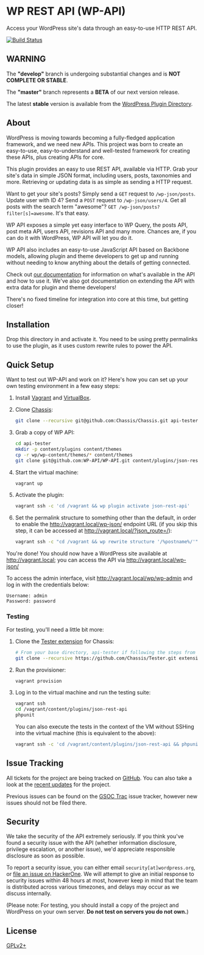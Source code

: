 # WP REST API (WP-API)

Access your WordPress site's data through an easy-to-use HTTP REST API.

[![Build Status](https://travis-ci.org/WP-API/WP-API.svg?branch=master)](https://travis-ci.org/WP-API/WP-API)

## WARNING

The **"develop"** branch is undergoing substantial changes and is **NOT COMPLETE OR STABLE**.

The **"master"** branch represents a **BETA** of our next version release.

The latest **stable** version is available from the [WordPress Plugin Directory](https://wordpress.org/plugins/json-rest-api/).

## About

WordPress is moving towards becoming a fully-fledged application framework, and
we need new APIs. This project was born to create an easy-to-use,
easy-to-understand and well-tested framework for creating these APIs, plus
creating APIs for core.

This plugin provides an easy to use REST API, available via HTTP. Grab your
site's data in simple JSON format, including users, posts, taxonomies and more.
Retrieving or updating data is as simple as sending a HTTP request.

Want to get your site's posts? Simply send a `GET` request to `/wp-json/posts`.
Update user with ID 4? Send a `POST` request to `/wp-json/users/4`. Get all
posts with the search term "awesome"? `GET /wp-json/posts?filter[s]=awesome`.
It's that easy.

WP API exposes a simple yet easy interface to WP Query, the posts API, post meta
API, users API, revisions API and many more. Chances are, if you can do it with
WordPress, WP API will let you do it.

WP API also includes an easy-to-use JavaScript API based on Backbone models,
allowing plugin and theme developers to get up and running without needing to
know anything about the details of getting connected.

Check out [our documentation][docs] for information on what's available in the
API and how to use it. We've also got documentation on extending the API with
extra data for plugin and theme developers!

There's no fixed timeline for integration into core at this time, but getting closer!


## Installation

Drop this directory in and activate it. You need to be using pretty permalinks
to use the plugin, as it uses custom rewrite rules to power the API.


## Quick Setup

Want to test out WP-API and work on it? Here's how you can set up your own
testing environment in a few easy steps:

1. Install [Vagrant](http://vagrantup.com/) and [VirtualBox](https://www.virtualbox.org/).
2. Clone [Chassis](https://github.com/Chassis/Chassis):

   ```bash
   git clone --recursive git@github.com:Chassis/Chassis.git api-tester
   ```

3. Grab a copy of WP API:

   ```bash
   cd api-tester
   mkdir -p content/plugins content/themes
   cp -r wp/wp-content/themes/* content/themes
   git clone git@github.com:WP-API/WP-API.git content/plugins/json-rest-api
   ```

4. Start the virtual machine:

   ```bash
   vagrant up
   ```

5. Activate the plugin:

   ```bash
   vagrant ssh -c 'cd /vagrant && wp plugin activate json-rest-api'
   ```

6. Set the permalink structure to something other than the default, in order to
   enable the http://vagrant.local/wp-json/ endpoint URL (if you skip this
   step, it can be accessed at http://vagrant.local/?json_route=/):

   ```bash
   vagrant ssh -c "cd /vagrant && wp rewrite structure '/%postname%/'"
   ```

You're done! You should now have a WordPress site available at
http://vagrant.local; you can access the API via http://vagrant.local/wp-json/

To access the admin interface, visit http://vagrant.local/wp/wp-admin and log
in with the credentials below:

   ```
   Username: admin
   Password: password
   ```

### Testing

For testing, you'll need a little bit more:

1. Clone the [Tester extension](https://github.com/Chassis/Tester) for Chassis:

   ```bash
   # From your base directory, api-tester if following the steps from before
   git clone --recursive https://github.com/Chassis/Tester.git extensions/tester
   ```

2. Run the provisioner:

   ```
   vagrant provision
   ```

3. Log in to the virtual machine and run the testing suite:

   ```bash
   vagrant ssh
   cd /vagrant/content/plugins/json-rest-api
   phpunit
   ```

   You can also execute the tests in the context of the VM without SSHing
   into the virtual machine (this is equivalent to the above):

   ```bash
   vagrant ssh -c 'cd /vagrant/content/plugins/json-rest-api && phpunit'
   ```


## Issue Tracking

All tickets for the project are being tracked on [GitHub][]. You can also take a
look at the [recent updates][] for the project.

Previous issues can be found on the [GSOC Trac][] issue tracker, however new
issues should not be filed there.

## Security

We take the security of the API extremely seriously. If you think you've found
a security issue with the API (whether information disclosure, privilege
escalation, or another issue), we'd appreciate responsible disclosure as soon as
possible.

To report a security issue, you can either email `security[at]wordpress.org`, or
[file an issue on HackerOne][hackerone]. We will attempt to give an initial
response to security issues within 48 hours at most, however keep in mind that
the team is distributed across various timezones, and delays may occur as we
discuss internally.

(Please note: For testing, you should install a copy of the project and
WordPress on your own server. **Do not test on servers you do not own.**)

## License

[GPLv2+](http://www.gnu.org/licenses/gpl-2.0.html)

[docs]: http://wp-api.org/
[GitHub]: https://github.com/WP-API/WP-API/issues
[GSOC Trac]: https://gsoc.trac.wordpress.org/query?component=JSON+REST+API
[recent updates]: https://make.wordpress.org/core/tag/json-api/
[hackerone]: https://hackerone.com/wp-api
